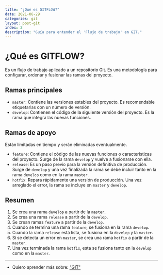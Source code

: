 ```yaml
---
title: "¿Qué es GITFLOW?"
date: 2021-06-29
categories: git
layout: post-git
index: 2
description: "Guía para entender el 'Flujo de trabajo' en GIT."
---
```


# ¿Qué es GITFLOW?
Es un flujo de trabajo aplicado a un repositorio Git. Es una metodología para configurar, ordenar y fusionar las ramas del proyecto.

## Ramas principales
- `master`: Contiene las versiones estables del proyecto. Es recomendable etiquetarlas con un número de versión.
- `develop`: Contienen el código de la siguiente versión del proyecto. Es la rama que integra las nuevas funciones.

## Ramas de apoyo
Están limitadas en tiempo y serán eliminadas eventualmente.
-   `feature`: Contiene el código de las nuevas funciones o características del proyecto. Surge de la rama `develop` y vuelve a fusionarse con ella.
-   `release`: Es un paso previo para la versión definitiva de producción. Surge de `develop` y una vez finalizada la rama se debe incluir tanto en la rama `develop` como en la rama `master`.
-   `hotfix`: Repara rápidamente una versión de producción. Una vez arreglado el error, la rama se incluye en `master` y `develop`.

## Resumen
1.  Se crea una rama `develop` a partir de la `master`.
2.  Se crea una rama `release` a partir de la `develop`.
3.  Se crean ramas `feature` a partir de la `develop`.
4.  Cuando se termina una rama `feature`, se fusiona en la rama `develop`.
5.  Cuando la rama `release` está lista, se fusiona en la `develop` y la `master`.
6.  Si se detecta un error en `master`, se crea una rama `hotfix` a partir de la `master`.
7.  Una vez terminada la rama `hotfix`, esta se fusiona tanto en la `develop` como en la `master`.

***

- Quiero aprender más sobre: ["GIT"](../00/git)
